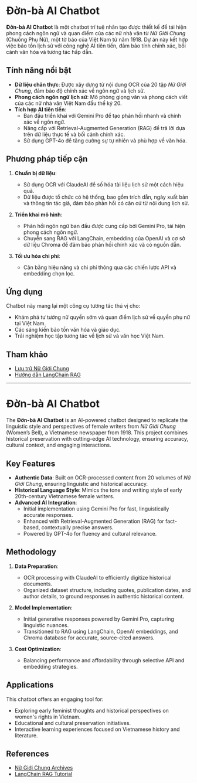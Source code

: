 # Đờn-bà AI Chatbot

**Đờn-bà AI Chatbot** là một chatbot trí tuệ nhân tạo được thiết kế để tái hiện phong cách ngôn ngữ và quan điểm của các nữ nhà văn từ *Nữ Giới Chung* (Chuông Phụ Nữ), một tờ báo của Việt Nam từ năm 1918. Dự án này kết hợp việc bảo tồn lịch sử với công nghệ AI tiên tiến, đảm bảo tính chính xác, bối cảnh văn hóa và tương tác hấp dẫn.

## Tính năng nổi bật

- **Dữ liệu chân thực**: Được xây dựng từ nội dung OCR của 20 tập *Nữ Giới Chung*, đảm bảo độ chính xác về ngôn ngữ và lịch sử.
- **Phong cách ngôn ngữ lịch sử**: Mô phỏng giọng văn và phong cách viết của các nữ nhà văn Việt Nam đầu thế kỷ 20.
- **Tích hợp AI tiên tiến**:
  - Ban đầu triển khai với Gemini Pro để tạo phản hồi nhanh và chính xác về ngôn ngữ.
  - Nâng cấp với Retrieval-Augmented Generation (RAG) để trả lời dựa trên dữ liệu thực tế và bối cảnh chính xác.
  - Sử dụng GPT-4o để tăng cường sự tự nhiên và phù hợp về văn hóa.

## Phương pháp tiếp cận

1. **Chuẩn bị dữ liệu**:
   - Sử dụng OCR với ClaudeAI để số hóa tài liệu lịch sử một cách hiệu quả.
   - Dữ liệu được tổ chức có hệ thống, bao gồm trích dẫn, ngày xuất bản và thông tin tác giả, đảm bảo phản hồi có căn cứ từ nội dung lịch sử.

2. **Triển khai mô hình**:
   - Phản hồi ngôn ngữ ban đầu được cung cấp bởi Gemini Pro, tái hiện phong cách ngôn ngữ.
   - Chuyển sang RAG với LangChain, embedding của OpenAI và cơ sở dữ liệu Chroma để đảm bảo phản hồi chính xác và có nguồn dẫn.

3. **Tối ưu hóa chi phí**:
   - Cân bằng hiệu năng và chi phí thông qua các chiến lược API và embedding chọn lọc.

## Ứng dụng

Chatbot này mang lại một công cụ tương tác thú vị cho:
- Khám phá tư tưởng nữ quyền sớm và quan điểm lịch sử về quyền phụ nữ tại Việt Nam.
- Các sáng kiến bảo tồn văn hóa và giáo dục.
- Trải nghiệm học tập tương tác về lịch sử và văn học Việt Nam.

## Tham khảo

- [Lưu trữ Nữ Giới Chung](https://ngcai.nghiencuuvietnam.com/)
- [Hướng dẫn LangChain RAG](https://github.com/pixegami/langchain-rag-tutorial)

---

# Đờn-bà AI Chatbot

The **Đờn-bà AI Chatbot** is an AI-powered chatbot designed to replicate the linguistic style and perspectives of female writers from *Nữ Giới Chung* (Women’s Bell), a Vietnamese newspaper from 1918. This project combines historical preservation with cutting-edge AI technology, ensuring accuracy, cultural context, and engaging interactions.

## Key Features

- **Authentic Data**: Built on OCR-processed content from 20 volumes of *Nữ Giới Chung*, ensuring linguistic and historical accuracy.
- **Historical Language Style**: Mimics the tone and writing style of early 20th-century Vietnamese female writers.
- **Advanced AI Integration**:
  - Initial implementation using Gemini Pro for fast, linguistically accurate responses.
  - Enhanced with Retrieval-Augmented Generation (RAG) for fact-based, contextually precise answers.
  - Powered by GPT-4o for fluency and cultural relevance.

## Methodology

1. **Data Preparation**:
   - OCR processing with ClaudeAI to efficiently digitize historical documents.
   - Organized dataset structure, including quotes, publication dates, and author details, to ground responses in authentic historical content.

2. **Model Implementation**:
   - Initial generative responses powered by Gemini Pro, capturing linguistic nuances.
   - Transitioned to RAG using LangChain, OpenAI embeddings, and Chroma database for accurate, source-cited answers.

3. **Cost Optimization**:
   - Balancing performance and affordability through selective API and embedding strategies.

## Applications

This chatbot offers an engaging tool for:
- Exploring early feminist thoughts and historical perspectives on women's rights in Vietnam.
- Educational and cultural preservation initiatives.
- Interactive learning experiences focused on Vietnamese history and literature.

## References

- [Nữ Giới Chung Archives](https://ngcai.nghiencuuvietnam.com/)
- [LangChain RAG Tutorial](https://github.com/pixegami/langchain-rag-tutorial)
